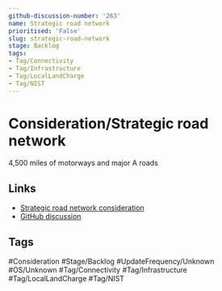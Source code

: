 ```yaml
---
github-discussion-number: '263'
name: Strategic road network
prioritised: 'False'
slug: strategic-road-network
stage: Backlog
tags:
- Tag/Connectivity
- Tag/Infrastructure
- Tag/LocalLandCharge
- Tag/NIST
---
```


# Consideration/Strategic road network

4,500 miles of motorways and major A roads

## Links

* [Strategic road network consideration](https://design.planning.data.gov.uk/planning-consideration/strategic-road-network)
* [GitHub discussion](https://github.com/digital-land/data-standards-backlog/discussions/263)

## Tags

#Consideration #Stage/Backlog #UpdateFrequency/Unknown #OS/Unknown #Tag/Connectivity #Tag/Infrastructure #Tag/LocalLandCharge #Tag/NIST